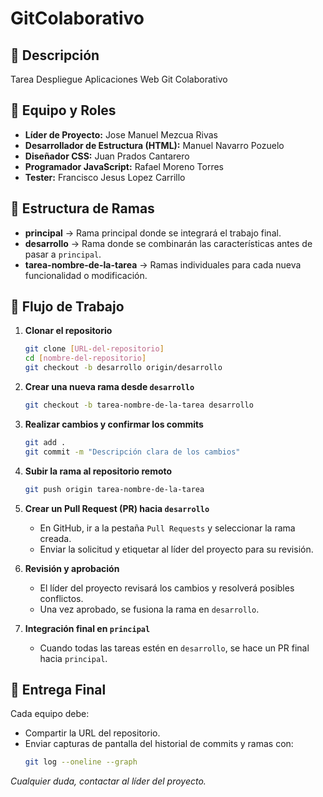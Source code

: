 # GitColaborativo

## 📌 Descripción
Tarea Despliegue Aplicaciones Web Git Colaborativo

## 👥 Equipo y Roles
- **Líder de Proyecto:** Jose Manuel Mezcua Rivas 
- **Desarrollador de Estructura (HTML):** Manuel Navarro Pozuelo 
- **Diseñador CSS:** Juan Prados Cantarero  
- **Programador JavaScript:** Rafael Moreno Torres  
- **Tester:** Francisco Jesus Lopez Carrillo 

## 📂 Estructura de Ramas
- **principal** → Rama principal donde se integrará el trabajo final.
- **desarrollo** → Rama donde se combinarán las características antes de pasar a `principal`.
- **tarea-nombre-de-la-tarea** → Ramas individuales para cada nueva funcionalidad o modificación.

## 🔄 Flujo de Trabajo

1. **Clonar el repositorio**
   ```sh
   git clone [URL-del-repositorio]
   cd [nombre-del-repositorio]
   git checkout -b desarrollo origin/desarrollo
   ```

2. **Crear una nueva rama desde `desarrollo`**
   ```sh
   git checkout -b tarea-nombre-de-la-tarea desarrollo
   ```

3. **Realizar cambios y confirmar los commits**
   ```sh
   git add .
   git commit -m "Descripción clara de los cambios"
   ```

4. **Subir la rama al repositorio remoto**
   ```sh
   git push origin tarea-nombre-de-la-tarea
   ```

5. **Crear un Pull Request (PR) hacia `desarrollo`**
   - En GitHub, ir a la pestaña `Pull Requests` y seleccionar la rama creada.
   - Enviar la solicitud y etiquetar al líder del proyecto para su revisión.

6. **Revisión y aprobación**
   - El líder del proyecto revisará los cambios y resolverá posibles conflictos.
   - Una vez aprobado, se fusiona la rama en `desarrollo`.

7. **Integración final en `principal`**
   - Cuando todas las tareas estén en `desarrollo`, se hace un PR final hacia `principal`.

## 📸 Entrega Final
Cada equipo debe:
- Compartir la URL del repositorio.
- Enviar capturas de pantalla del historial de commits y ramas con:
   ```sh
   git log --oneline --graph
   ```

_Cualquier duda, contactar al líder del proyecto._

